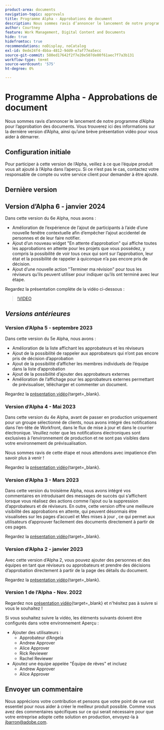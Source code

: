 ```yaml
---
product-area: documents
navigation-topic: approvals
title: Programme Alpha - Approbations de document
description: Nous sommes ravis d’annoncer le lancement de notre programme d’Alpha pour l’approbation des documents. Vous trouverez ici des informations sur la dernière version d’Alpha, ainsi qu’une brève présentation vidéo pour vous aider à démarrer.
author: Courtney
feature: Work Management, Digital Content and Documents
hide: true
hidefromtoc: true
recommendations: noDisplay, noCatalog
exl-id: 0ede24f4-4bba-4812-9dd9-e7af77ea5ecc
source-git-commit: 580ed17642f2f7e20e507de00f61aec7f7a3b131
workflow-type: tm+mt
source-wordcount: '575'
ht-degree: 0%

---
```


# Programme Alpha - Approbations de document

Nous sommes ravis d’annoncer le lancement de notre programme d’Alpha pour l’approbation des documents. Vous trouverez ici des informations sur la dernière version d’Alpha, ainsi qu’une brève présentation vidéo pour vous aider à démarrer.

## Configuration initiale

Pour participer à cette version de l’Alpha, veillez à ce que l’équipe produit vous ait ajouté à l’Alpha dans l’aperçu. Si ce n’est pas le cas, contactez votre responsable de compte ou votre service client pour demander à être ajouté.

## Dernière version

## Version d’Alpha 6 - janvier 2024

Dans cette version du 6e Alpha, nous avons :

* Amélioration de l’expérience de l’ajout de participants à l’aide d’une nouvelle fenêtre contextuelle afin d’empêcher l’ajout accidentel de personnes et de leur faire notifier.
* Ajout d’un nouveau widget &quot;En attente d’approbation&quot; qui affiche toutes les approbations en attente pour les projets que vous possédez, y compris la possibilité de voir tous ceux qui sont sur l’approbation, leur état et la possibilité de rappeler à quiconque n’a pas encore pris de décision.
* Ajout d’une nouvelle action &quot;Terminer ma révision&quot; pour tous les réviseurs qu’ils peuvent utiliser pour indiquer qu’ils ont terminé avec leur étape.

Regardez la présentation complète de la vidéo ci-dessous :

>[!VIDEO](https://video.tv.adobe.com/v/3426860/)

## _Versions antérieures_

### Version d’Alpha 5 - septembre 2023

Dans cette version du 5e Alpha, nous avons :

* Amélioration de la liste affichant les approbateurs et les réviseurs
* Ajout de la possibilité de rappeler aux approbateurs qui n’ont pas encore pris de décision d’approbation
* Ajout de la possibilité d’afficher les membres individuels de l’équipe dans la liste d’approbation
* Ajout de la possibilité d’ajouter des approbateurs externes
* Amélioration de l’affichage pour les approbateurs externes permettant de prévisualiser, télécharger et commenter un document.

Regardez la [présentation vidéo](https://video.tv.adobe.com/v/3424613/){target=_blank}.

### Version d’Alpha 4 - Mai 2023

Dans cette version du 4e Alpha, avant de passer en production uniquement pour un groupe sélectionné de clients, nous avons intégré des notifications dans l’en-tête de Workfront, dans le flux de mise à jour et dans le courrier électronique. Veuillez noter que les notifications électroniques sont exclusives à l’environnement de production et ne sont pas visibles dans votre environnement de prévisualisation. <!--If you're interested in having this release implemented in your production environment on June 14th, please reach out to me directly at jbarron@adobe.com.-->

Nous sommes ravis de cette étape et nous attendons avec impatience d’en savoir plus à venir !

Regardez la [présentation vidéo](https://video.tv.adobe.com/v/3420094/){target=_blank}.

### Version d’Alpha 3 - Mars 2023

Dans cette version du troisième Alpha, nous avons intégré vos commentaires en introduisant des messages de succès qui s’affichent lorsque vous réalisez des actions comme l’ajout ou la suppression d’approbateurs et de réviseurs. En outre, cette version offre une meilleure visibilité des approbations en attente, qui peuvent désormais être visualisées sur les pages d’accueil et Mes mises à jour , ce qui permet aux utilisateurs d’approuver facilement des documents directement à partir de ces pages.

Regardez la [présentation vidéo](https://video.tv.adobe.com/v/3417854/){target=_blank}.

### Version d’Alpha 2 - janvier 2023

Avec cette version d’Alpha 2, vous pouvez ajouter des personnes et des équipes en tant que réviseurs ou approbateurs et prendre des décisions d’approbation directement à partir de la page des détails du document.

Regardez la [présentation vidéo](https://video.tv.adobe.com/v/3413941){target=_blank}.

### Version 1 de l’Alpha - Nov. 2022

Regardez nos [présentation vidéo](https://video.tv.adobe.com/v/3412837){target=_blank} et n&#39;hésitez pas à suivre si vous le souhaitez !

Si vous souhaitez suivre la vidéo, les éléments suivants doivent être configurés dans votre environnement Aperçu :

* Ajouter des utilisateurs :
   * Approbateur d’Angela
   * Andrew Approver
   * Alice Approver
   * Rick Reviewer
   * Rachel Reviewer
* Ajoutez une équipe appelée &quot;Équipe de rêves&quot; et incluez
   * Andrew Approver
   * Alice Approver

## Envoyer un commentaire

Nous apprécions votre contribution et pensons que votre point de vue est essentiel pour nous aider à créer le meilleur produit possible. Comme vous avez des commentaires spécifiques sur ce qui serait nécessaire pour que votre entreprise adopte cette solution en production, envoyez-la à [jbarron@adobe.com](mailto:jbarron@adobe.com).
